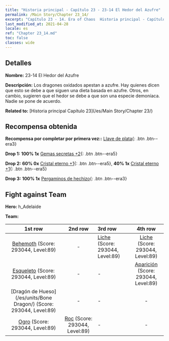 ```yaml
---
title: "Historia principal - Capítulo 23 - 23-14 El Hedor del Azufre"
permalink: /Main Story/Chapter 23_14/
excerpt: "Capítulo 23 - 14. Era of Chaos  Historia principal - Capítulo 23_14. 23-14 El Hedor del Azufre"
last_modified_at: 2021-04-28
locale: es
ref: "Chapter 23_14.md"
toc: false
classes: wide
---
```


## Detalles

 **Nombre:** 23-14 El Hedor del Azufre

 **Descripción:** Los dragones oxidados apestan a azufre. Hay quienes dicen que esto se debe a que siguen una dieta basada en azufre. Otros, en cambio, sugieren que el hedor se debe a que son una especie demoníaca. Nadie se pone de acuerdo.

 **Related to:** [Historia principal Capítulo 23](/es/Main Story/Chapter 23/)

## Recompensa obtenida

 **Recompensa por completar por primera vez::** [Llave de plata](/ItemsES/con_693/){: .btn .btn--era3}

 **Drop 1:** **100% 1x** [Gemas secretas +2](/ItemsES/mat_79/){: .btn .btn--era5}

 **Drop 2:** **60% 0x** [Cristal eterno +1](/ItemsES/mat_73/){: .btn .btn--era5}, **40% 1x** [Cristal eterno +1](/ItemsES/mat_73/){: .btn .btn--era5}

 **Drop 3:** **100% 1x** [Pergaminos de hechizo](/ItemsES/con_694/){: .btn .btn--era3}


## Fight against Team
 **Hero:** h_Adelaide

 **Team:**


  | 1st row | 2nd row | 3rd row | 4th row |
  |:----:|:----:|:----|:----:|
  | [Behemoth](/es/units/Behemoth/) (Score: 293044, Level:89)  | - | [Liche](/es/units/Lich/) (Score: 293044, Level:89)  | [Liche](/es/units/Lich/) (Score: 293044, Level:89)  |
  | [Esqueleto](/es/units/Skeleton/) (Score: 293044, Level:89)  | - | - | [Aparición](/es/units/Wight/) (Score: 293044, Level:89)  |
  | [Dragón de Hueso](/es/units/Bone Dragon/) (Score: 293044, Level:89)  | - | - | - |
  | [Ogro](/es/units/Ogre/) (Score: 293044, Level:89)  | [Roc](/es/units/Roc/) (Score: 293044, Level:89)  | - | - |


